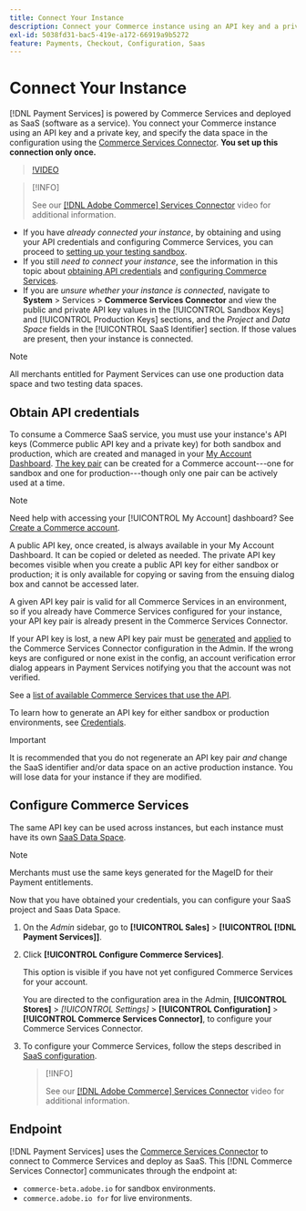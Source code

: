 ```yaml
---
title: Connect Your Instance
description: Connect your Commerce instance using an API key and a private key, and specify the data space in the configuration.
exl-id: 5038fd31-bac5-419e-a172-66919a9b5272
feature: Payments, Checkout, Configuration, Saas
---
```

# Connect Your Instance

[!DNL Payment Services] is powered by Commerce Services and deployed as SaaS (software as a service). You connect your Commerce instance using an API key and a private key, and specify the data space in the configuration using the [Commerce Services Connector](https://experienceleague.adobe.com/docs/commerce-merchant-services/user-guides/saas.html). **You set up this connection only once.**

>[!VIDEO](https://video.tv.adobe.com/v/3447835)

>[!INFO]
>
> See our [[!DNL Adobe Commerce] Services Connector](https://experienceleague.adobe.com/docs/commerce-learn/tutorials/admin/adobe-commerce-services/configure-adobe-commerce-services-connector.html?lang=en) video for additional information.

* If you have *already connected your instance*, by obtaining and using your API credentials and configuring Commerce Services, you can proceed to [setting up your testing sandbox](https://experienceleague.adobe.com/docs/commerce-merchant-services/payment-services/get-started/sandbox.html).
* If you still *need to connect your instance*, see the information in this topic about [obtaining API credentials](#obtain-api-credentials) and [configuring Commerce Services](#configure-commerce-services).
* If you are *unsure whether your instance is connected*, navigate to **System** > Services > **Commerce Services Connector** and view the public and private API key values in the [!UICONTROL Sandbox Keys] and [!UICONTROL Production Keys] sections, and the *Project* and *Data Space* fields in the [!UICONTROL SaaS Identifier] section. If those values are present, then your instance is connected.

>[!NOTE]
>
>All merchants entitled for Payment Services can use one production data space and two testing data spaces.

## Obtain API credentials

To consume a Commerce SaaS service, you must use your instance's API keys (Commerce public API key and a private key) for both sandbox and production, which are created and managed in your [My Account Dashboard](https://account.magento.com/customer/account/login). [The key pair](https://experienceleague.adobe.com/en/docs/commerce-admin/config/services/saas) can be created for a Commerce account---one for sandbox and one for production---though only one pair can be actively used at a time.

>[!NOTE]
>
>Need help with accessing your [!UICONTROL My Account] dashboard? See [Create a Commerce account](https://experienceleague.adobe.com/en/docs/commerce-admin/start/commerce-account/commerce-account-create).

A public API key, once created, is always available in your My Account Dashboard. It can be copied or deleted as needed. The private API key becomes visible when you create a public API key for either sandbox or production; it is only available for copying or saving from the ensuing dialog box and cannot be accessed later.

A given API key pair is valid for all Commerce Services in an environment, so if you already have Commerce Services configured for your instance, your API key pair is already present in the Commerce Services Connector.

If your API key is lost, a new API key pair must be [generated](https://experienceleague.adobe.com/docs/commerce-merchant-services/payment-services/get-started/connect.html#generate-an-api-key-and-private-key) and [applied](https://experienceleague.adobe.com/docs/commerce-merchant-services/payment-services/get-started/connect.html#configure-saas-project) to the Commerce Services Connector configuration in the Admin. If the wrong keys are configured or none exist in the config, an account verification error dialog appears in Payment Services notifying you that the account was not verified.

See a [list of available Commerce Services that use the API](https://experienceleague.adobe.com/en/docs/commerce-merchant-services/user-guides/integration-services/saas#availableservices).

To learn how to generate an API key for either sandbox or production environments, see [Credentials](https://experienceleague.adobe.com/docs/commerce-merchant-services/user-guides/saas.html#apikey).

>[!IMPORTANT]
>
>It is recommended that you do not regenerate an API key pair *and* change the SaaS identifier and/or data space on an active production instance. You will lose data for your instance if they are modified.

## Configure Commerce Services

The same API key can be used across instances, but each instance must have its own [SaaS Data Space](https://experienceleague.adobe.com/docs/commerce-merchant-services/user-guides/saas.html#saasenv).

>[!NOTE]
>
>Merchants must use the same keys generated for the MageID for their Payment entitlements.

Now that you have obtained your credentials, you can configure your SaaS project and Saas Data Space.

1. On the _Admin_ sidebar, go to **[!UICONTROL Sales]** > **[!UICONTROL [!DNL Payment Services]]**.
1. Click **[!UICONTROL Configure Commerce Services]**.

   This option is visible if you have not yet configured Commerce Services for your account.

   You are directed to the configuration area in the Admin, **[!UICONTROL Stores]** > _[!UICONTROL Settings]_ > **[!UICONTROL Configuration]** > **[!UICONTROL Commerce Services Connector]**, to configure your Commerce Services Connector.

1. To configure your Commerce Services, follow the steps described in [SaaS configuration](https://experienceleague.adobe.com/docs/commerce-merchant-services/user-guides/integration-services/saas.html#saasenv).

   >[!INFO]
   >
   > See our [[!DNL Adobe Commerce] Services Connector](https://experienceleague.adobe.com/docs/commerce-learn/tutorials/admin/adobe-commerce-services/configure-adobe-commerce-services-connector.html?lang=en#configuration-faqs) video for additional information.

## Endpoint

[!DNL Payment Services] uses the [Commerce Services Connector](https://experienceleague.adobe.com/docs/commerce-merchant-services/user-guides/saas.html) to connect to Commerce Services and deploy as SaaS. This [!DNL Commerce Services Connector] communicates through the endpoint at:

* `commerce-beta.adobe.io` for sandbox environments.
* `commerce.adobe.io for` for live environments.

